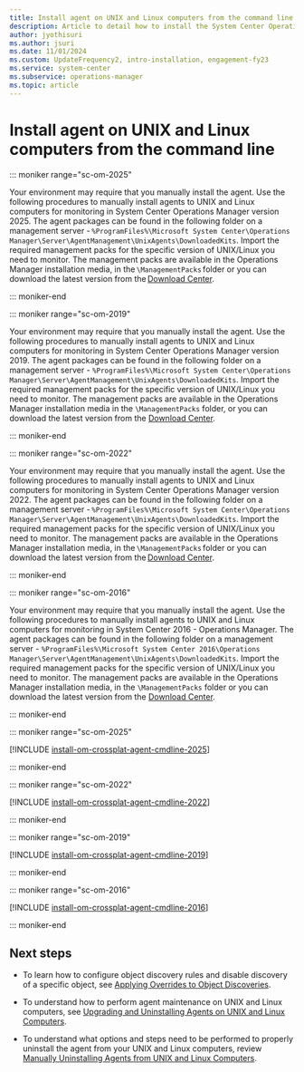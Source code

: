 ```yaml
---
title: Install agent on UNIX and Linux computers from the command line
description: Article to detail how to install the System Center Operations Manager agent manually on UNIX and Linux computers.
author: jyothisuri
ms.author: jsuri
ms.date: 11/01/2024
ms.custom: UpdateFrequency2, intro-installation, engagement-fy23
ms.service: system-center
ms.subservice: operations-manager
ms.topic: article
---
```


# Install agent on UNIX and Linux computers from the command line



::: moniker range="sc-om-2025"

Your environment may require that you manually install the agent. Use the following procedures to manually install agents to UNIX and Linux computers for monitoring in System Center Operations Manager version 2025. The agent packages can be found in the following folder on a management server - `%ProgramFiles%\Microsoft System Center\Operations Manager\Server\AgentManagement\UnixAgents\DownloadedKits`. Import the required management packs for the specific version of UNIX/Linux you need to monitor. The management packs are available in the Operations Manager installation media, in the `\ManagementPacks` folder or you can download the latest version from the [Download Center](https://www.microsoft.com/download/details.aspx?id=104213).

::: moniker-end

::: moniker range="sc-om-2019"

Your environment may require that you manually install the agent. Use the following procedures to manually install agents to UNIX and Linux computers for monitoring in System Center Operations Manager version 2019. The agent packages can be found in the following folder on a management server - `%ProgramFiles%\Microsoft System Center\Operations Manager\Server\AgentManagement\UnixAgents\DownloadedKits`. Import the required management packs for the specific version of UNIX/Linux you need to monitor. The management packs are available in the Operations Manager installation media in the `\ManagementPacks` folder, or you can download the latest version from the [Download Center](https://www.microsoft.com/download/details.aspx?id=58208).

::: moniker-end

::: moniker range="sc-om-2022"

Your environment may require that you manually install the agent. Use the following procedures to manually install agents to UNIX and Linux computers for monitoring in System Center Operations Manager version 2022. The agent packages can be found in the following folder on a management server - `%ProgramFiles%\Microsoft System Center\Operations Manager\Server\AgentManagement\UnixAgents\DownloadedKits`. Import the required management packs for the specific version of UNIX/Linux you need to monitor. The management packs are available in the Operations Manager installation media, in the `\ManagementPacks` folder or you can download the latest version from the [Download Center](https://www.microsoft.com/download/details.aspx?id=104213).

::: moniker-end

::: moniker range="sc-om-2016"

Your environment may require that you manually install the agent. Use the following procedures to manually install agents to UNIX and Linux computers for monitoring in System Center 2016 - Operations Manager.  The agent packages can be found in the following folder on a management server - `%ProgramFiles%\Microsoft System Center 2016\Operations Manager\Server\AgentManagement\UnixAgents\DownloadedKits`. Import the required management packs for the specific version of UNIX/Linux you need to monitor. The management packs are available in the Operations Manager installation media, in the `\ManagementPacks` folder or you can download the latest version from the [Download Center](https://www.microsoft.com/download/details.aspx?id=58208).

::: moniker-end

::: moniker range="sc-om-2025"

[!INCLUDE [install-om-crossplat-agent-cmdline-2025](../includes/install-om-crossplat-agent-cmdline-2025.md)]

::: moniker-end

::: moniker range="sc-om-2022"

[!INCLUDE [install-om-crossplat-agent-cmdline-2022](../includes/install-om-crossplat-agent-cmdline-2022.md)]

::: moniker-end

::: moniker range="sc-om-2019"

[!INCLUDE [install-om-crossplat-agent-cmdline-2019](../includes/install-om-crossplat-agent-cmdline-2019.md)]

::: moniker-end



::: moniker range="sc-om-2016"

[!INCLUDE [install-om-crossplat-agent-cmdline-2016](../includes/install-om-crossplat-agent-cmdline-2016.md)]

::: moniker-end

## Next steps

- To learn how to configure object discovery rules and disable discovery of a specific object, see [Applying Overrides to Object Discoveries](~/scom/manage-apply-overrides-object-discovery.md).

- To understand how to perform agent maintenance on UNIX and Linux computers, see [Upgrading and Uninstalling Agents on UNIX and Linux Computers](~/scom/manage-upgrade-uninstall-crossplat-agent.md).

- To understand what options and steps need to be performed to properly uninstall the agent from your UNIX and Linux computers, review [Manually Uninstalling Agents from UNIX and Linux Computers](~/scom/manage-uninstall-crossplat-agent.md).  
